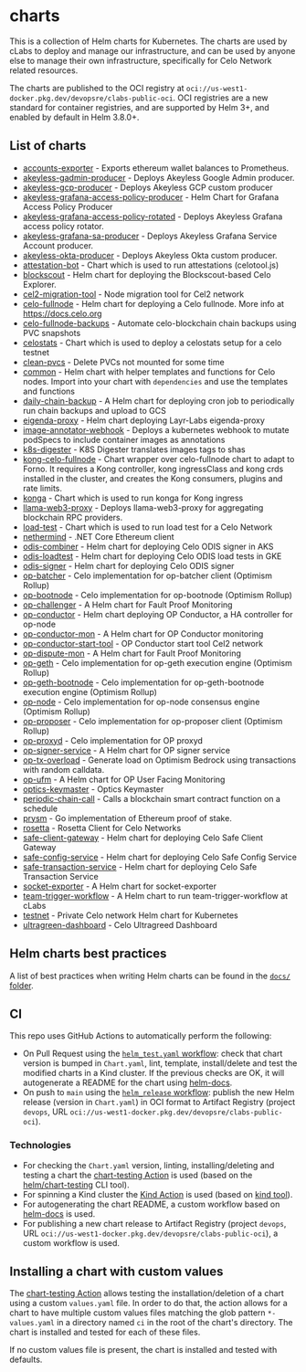 # charts

This is a collection of Helm charts for Kubernetes. The charts are used by cLabs to deploy and manage our infrastructure, and can be used by anyone else to manage their own infrastructure, specifically for Celo Network related resources.

The charts are published to the OCI registry at `oci://us-west1-docker.pkg.dev/devopsre/clabs-public-oci`. OCI registries are a new standard for container registries, and are supported by Helm 3+, and enabled by default in Helm 3.8.0+.

## List of charts
- [accounts-exporter](./charts/accounts-exporter/README.md) - Exports ethereum wallet balances to Prometheus.
- [akeyless-gadmin-producer](./charts/akeyless-gadmin-producer/README.md) - Deploys Akeyless Google Admin producer.
- [akeyless-gcp-producer](./charts/akeyless-gcp-producer/README.md) - Deploys Akeyless GCP custom producer
- [akeyless-grafana-access-policy-producer](./charts/akeyless-grafana-access-policy-producer/README.md) - Helm Chart for Grafana Access Policy Producer
- [akeyless-grafana-access-policy-rotated](./charts/akeyless-grafana-access-policy-rotated/README.md) - Deploys Akeyless Grafana access policy rotator.
- [akeyless-grafana-sa-producer](./charts/akeyless-grafana-sa-producer/README.md) - Deploys Akeyless Grafana Service Account producer.
- [akeyless-okta-producer](./charts/akeyless-okta-producer/README.md) - Deploys Akeyless Okta custom producer.
- [attestation-bot](./charts/attestation-bot/README.md) - Chart which is used to run attestations (celotool.js)
- [blockscout](./charts/blockscout/README.md) - Helm chart for deploying the Blockscout-based Celo Explorer.
- [cel2-migration-tool](./charts/cel2-migration-tool/README.md) - Node migration tool for Cel2 network
- [celo-fullnode](./charts/celo-fullnode/README.md) - Helm chart for deploying a Celo fullnode. More info at https://docs.celo.org
- [celo-fullnode-backups](./charts/celo-fullnode-backups/README.md) - Automate celo-blockchain chain backups using PVC snapshots
- [celostats](./charts/celostats/README.md) - Chart which is used to deploy a celostats setup for a celo testnet
- [clean-pvcs](./charts/clean-pvcs/README.md) - Delete PVCs not mounted for some time
- [common](./charts/common/README.md) - Helm chart with helper templates and functions for Celo nodes. Import into your chart with `dependencies` and use the templates and functions
- [daily-chain-backup](./charts/daily-chain-backup/README.md) - A Helm chart for deploying cron job to periodically run chain backups and upload to GCS
- [eigenda-proxy](./charts/eigenda-proxy/README.md) - Helm chart deploying Layr-Labs eigenda-proxy
- [image-annotator-webhook](./charts/image-annotator-webhook/README.md) - Deploys a kubernetes webhook to mutate podSpecs to include container images as annotations
- [k8s-digester](./charts/k8s-digester/README.md) - K8S Digester translates images tags to shas
- [kong-celo-fullnode](./charts/kong-celo-fullnode/README.md) - Chart wrapper over celo-fullnode chart to adapt to Forno. It requires a Kong controller, kong ingressClass and kong crds installed in the cluster, and creates the Kong consumers, plugins and rate limits.
- [konga](./charts/konga/README.md) - Chart which is used to run konga for Kong ingress
- [llama-web3-proxy](./charts/llama-web3-proxy/README.md) - Deploys llama-web3-proxy for aggregating blockchain RPC providers.
- [load-test](./charts/load-test/README.md) - Chart which is used to run load test for a Celo Network
- [nethermind](./charts/nethermind/README.md) - .NET Core Ethereum client
- [odis-combiner](./charts/odis-combiner/README.md) - Helm chart for deploying Celo ODIS signer in AKS
- [odis-loadtest](./charts/odis-loadtest/README.md) - Helm chart for deploying Celo ODIS load tests in GKE
- [odis-signer](./charts/odis-signer/README.md) - Helm chart for deploying Celo ODIS signer
- [op-batcher](./charts/op-batcher/README.md) - Celo implementation for op-batcher client (Optimism Rollup)
- [op-bootnode](./charts/op-bootnode/README.md) - Celo implementation for op-bootnode (Optimism Rollup)
- [op-challenger](./charts/op-challenger/README.md) - A Helm chart for Fault Proof Monitoring
- [op-conductor](./charts/op-conductor/README.md) - Helm chart deploying OP Conductor, a HA controller for op-node
- [op-conductor-mon](./charts/op-conductor-mon/README.md) - A Helm chart for OP Conductor monitoring
- [op-conductor-start-tool](./charts/op-conductor-start-tool/README.md) - OP Conductor start tool Cel2 network
- [op-dispute-mon](./charts/op-dispute-mon/README.md) - A Helm chart for Fault Proof Monitoring
- [op-geth](./charts/op-geth/README.md) - Celo implementation for op-geth execution engine (Optimism Rollup)
- [op-geth-bootnode](./charts/op-geth-bootnode/README.md) - Celo implementation for op-geth-bootnode execution engine (Optimism Rollup)
- [op-node](./charts/op-node/README.md) - Celo implementation for op-node consensus engine (Optimism Rollup)
- [op-proposer](./charts/op-proposer/README.md) - Celo implementation for op-proposer client (Optimism Rollup)
- [op-proxyd](./charts/op-proxyd/README.md) - Celo implementation for OP proxyd
- [op-signer-service](./charts/op-signer-service/README.md) - A Helm chart for OP signer service
- [op-tx-overload](./charts/op-tx-overload/README.md) - Generate load on Optimism Bedrock using transactions with random calldata.
- [op-ufm](./charts/op-ufm/README.md) - A Helm chart for OP User Facing Monitoring
- [optics-keymaster](./charts/optics-keymaster/README.md) - Optics Keymaster
- [periodic-chain-call](./charts/periodic-chain-call/README.md) - Calls a blockchain smart contract function on a schedule
- [prysm](./charts/prysm/README.md) - Go implementation of Ethereum proof of stake.
- [rosetta](./charts/rosetta/README.md) - Rosetta Client for Celo Networks
- [safe-client-gateway](./charts/safe-client-gateway/README.md) - Helm chart for deploying Celo Safe Client Gateway
- [safe-config-service](./charts/safe-config-service/README.md) - Helm chart for deploying Celo Safe Config Service
- [safe-transaction-service](./charts/safe-transaction-service/README.md) - Helm chart for deploying Celo Safe Transaction Service
- [socket-exporter](./charts/socket-exporter/README.md) - A Helm chart for socket-exporter
- [team-trigger-workflow](./charts/team-trigger-workflow/README.md) - A Helm chart to run team-trigger-workflow at cLabs
- [testnet](./charts/testnet/README.md) - Private Celo network Helm chart for Kubernetes
- [ultragreen-dashboard](./charts/ultragreen-dashboard/README.md) - Celo Ultragreed Dashboard
## Helm charts best practices

A list of best practices when writing Helm charts can be found in the [`docs/` folder](docs/helm-best-practices.md).

## CI

This repo uses GitHub Actions to automatically perform the following:

- On Pull Request using the [`helm_test.yaml` workflow](./.github/workflows/helm_test.yml): check that chart version is bumped in `Chart.yaml`, lint, template, install/delete and test the modified charts in a Kind cluster. If the previous checks are OK, it will autogenerate a README for the chart using [helm-docs](https://github.com/norwoodj/helm-docs).
- On push to `main` using the [`helm_release` workflow](./.github/workflows/helm_release.yml): publish the new Helm release (version in `Chart.yaml`) in OCI format to Artifact Registry (project `devops`, URL `oci://us-west1-docker.pkg.dev/devopsre/clabs-public-oci`).

### Technologies

- For checking the `Chart.yaml` version, linting, installing/deleting and testing a chart the [chart-testing Action](https://github.com/helm/chart-testing-action) is used (based on the [helm/chart-testing](https://github.com/helm/chart-testing) CLI tool).
- For spinning a Kind cluster the [Kind Action](https://github.com/helm/kind-action) is used (based on [kind tool](https://kind.sigs.k8s.io/)).
- For autogenerating the chart README, a custom workflow based on [helm-docs](https://github.com/norwoodj/helm-docs) is used.
- For publishing a new chart release to Artifact Registry (project `devops`, URL `oci://us-west1-docker.pkg.dev/devopsre/clabs-public-oci`), a custom workflow is used.

## Installing a chart with custom values

The [chart-testing Action](https://github.com/helm/chart-testing-action) allows testing the installation/deletion of a chart using a custom `values.yaml` file. In order to do that, the action allows for a chart to have multiple custom values files matching the glob pattern `*-values.yaml` in a directory named `ci` in the root of the chart's directory. The chart is installed and tested for each of these files.

If no custom values file is present, the chart is installed and tested with defaults.
